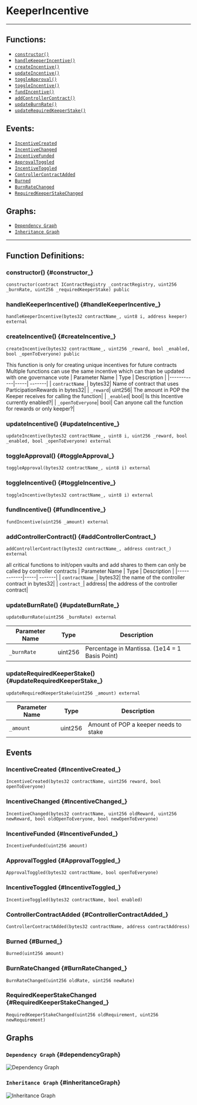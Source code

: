 # KeeperIncentive
***
## Functions:
- [`constructor()`](#constructor_)
- [`handleKeeperIncentive()`](#handleKeeperIncentive_)
- [`createIncentive()`](#createIncentive_)
- [`updateIncentive()`](#updateIncentive_)
- [`toggleApproval()`](#toggleApproval_)
- [`toggleIncentive()`](#toggleIncentive_)
- [`fundIncentive()`](#fundIncentive_)
- [`addControllerContract()`](#addControllerContract_)
- [`updateBurnRate()`](#updateBurnRate_)
- [`updateRequiredKeeperStake()`](#updateRequiredKeeperStake_)
## Events:
- [`IncentiveCreated`](#IncentiveCreated_)
- [`IncentiveChanged`](#IncentiveChanged_)
- [`IncentiveFunded`](#IncentiveFunded_)
- [`ApprovalToggled`](#ApprovalToggled_)
- [`IncentiveToggled`](#IncentiveToggled_)
- [`ControllerContractAdded`](#ControllerContractAdded_)
- [`Burned`](#Burned_)
- [`BurnRateChanged`](#BurnRateChanged_)
- [`RequiredKeeperStakeChanged`](#RequiredKeeperStakeChanged_)
## Graphs:
- [`Dependency Graph`](#dependencyGraph)
- [`Inheritance Graph`](#inheritanceGraph)
***
## Function Definitions:
### <a name="constructor_"></a> constructor() {#constructor_}
```
constructor(contract IContractRegistry _contractRegistry, uint256 _burnRate, uint256 _requiredKeeperStake) public 
```
### <a name="handleKeeperIncentive_"></a> handleKeeperIncentive() {#handleKeeperIncentive_}
```
handleKeeperIncentive(bytes32 contractName_, uint8 i, address keeper) external 
```
### <a name="createIncentive_"></a> createIncentive() {#createIncentive_}
```
createIncentive(bytes32 contractName_, uint256 _reward, bool _enabled, bool _openToEveryone) public 
```
This function is only for creating unique incentives for future contracts
Multiple functions can use the same incentive which can than be updated with one governance vote
| Parameter Name | Type | Description |
|------------|-----| -------|
| `contractName_`| bytes32| Name of contract that uses ParticipationRewards in bytes32|
| `_reward`| uint256| The amount in POP the Keeper receives for calling the function|
| `_enabled`| bool| Is this Incentive currently enabled?|
| `_openToEveryone`| bool| Can anyone call the function for rewards or only keeper?|
### <a name="updateIncentive_"></a> updateIncentive() {#updateIncentive_}
```
updateIncentive(bytes32 contractName_, uint8 i, uint256 _reward, bool _enabled, bool _openToEveryone) external 
```
### <a name="toggleApproval_"></a> toggleApproval() {#toggleApproval_}
```
toggleApproval(bytes32 contractName_, uint8 i) external 
```
### <a name="toggleIncentive_"></a> toggleIncentive() {#toggleIncentive_}
```
toggleIncentive(bytes32 contractName_, uint8 i) external 
```
### <a name="fundIncentive_"></a> fundIncentive() {#fundIncentive_}
```
fundIncentive(uint256 _amount) external 
```
### <a name="addControllerContract_"></a> addControllerContract() {#addControllerContract_}
```
addControllerContract(bytes32 contractName_, address contract_) external 
```
all critical functions to init/open vaults and add shares to them can only be called by controller contracts
| Parameter Name | Type | Description |
|------------|-----| -------|
| `contractName_`| bytes32| the name of the controller contract in bytes32|
| `contract_`| address| the address of the controller contract|
### <a name="updateBurnRate_"></a> updateBurnRate() {#updateBurnRate_}
```
updateBurnRate(uint256 _burnRate) external 
```
| Parameter Name | Type | Description |
|------------|-----| -------|
| `_burnRate`| uint256| Percentage in Mantissa. (1e14 = 1 Basis Point)|
### <a name="updateRequiredKeeperStake_"></a> updateRequiredKeeperStake() {#updateRequiredKeeperStake_}
```
updateRequiredKeeperStake(uint256 _amount) external 
```
| Parameter Name | Type | Description |
|------------|-----| -------|
| `_amount`| uint256| Amount of POP a keeper needs to stake|
## Events
### <a name="IncentiveCreated_"></a> IncentiveCreated {#IncentiveCreated_}
```
IncentiveCreated(bytes32 contractName, uint256 reward, bool openToEveryone)
```
### <a name="IncentiveChanged_"></a> IncentiveChanged {#IncentiveChanged_}
```
IncentiveChanged(bytes32 contractName, uint256 oldReward, uint256 newReward, bool oldOpenToEveryone, bool newOpenToEveryone)
```
### <a name="IncentiveFunded_"></a> IncentiveFunded {#IncentiveFunded_}
```
IncentiveFunded(uint256 amount)
```
### <a name="ApprovalToggled_"></a> ApprovalToggled {#ApprovalToggled_}
```
ApprovalToggled(bytes32 contractName, bool openToEveryone)
```
### <a name="IncentiveToggled_"></a> IncentiveToggled {#IncentiveToggled_}
```
IncentiveToggled(bytes32 contractName, bool enabled)
```
### <a name="ControllerContractAdded_"></a> ControllerContractAdded {#ControllerContractAdded_}
```
ControllerContractAdded(bytes32 contractName, address contractAddress)
```
### <a name="Burned_"></a> Burned {#Burned_}
```
Burned(uint256 amount)
```
### <a name="BurnRateChanged_"></a> BurnRateChanged {#BurnRateChanged_}
```
BurnRateChanged(uint256 oldRate, uint256 newRate)
```
### <a name="RequiredKeeperStakeChanged_"></a> RequiredKeeperStakeChanged {#RequiredKeeperStakeChanged_}
```
RequiredKeeperStakeChanged(uint256 oldRequirement, uint256 newRequirement)
```
## Graphs
### <a name="dependencyGraph"></a> `Dependency Graph` {#dependencyGraph}
![Dependency Graph](images/KeeperIncentive_dependency_graph.png)
### <a name="inheritanceGraph"></a> `Inheritance Graph` {#inheritanceGraph}
![Inheritance Graph](images/KeeperIncentive_inheritance_graph.png)
